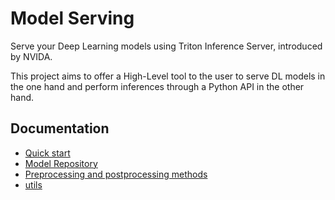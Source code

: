 # Model Serving

Serve your Deep Learning models using Triton Inference Server, introduced by NVIDA.

This project aims to offer a High-Level tool to the user to serve DL models in the one hand and perform inferences through a Python API in the other hand.



## Documentation


* [Quick start](docs/quickstart.md.ipynb)
* [Model Repository](docs/model_repository.md.ipynb)
* [Preprocessing and postprocessing methods](docs/pre_post_processing.md.ipynb)
* [utils](docs/utils.md.ipynb)
